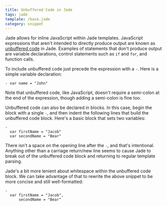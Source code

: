 ```yaml
---
title: Unbuffered Code in Jade
tags: jade
template: /base.jade
category: snippet
---
```


Jade allows for inline JavaScript within Jade templates. JavaScript expressions that aren't intended to directly produce output are known as [unbuffered code](http://jade-lang.com/reference/code/) in Jade. Examples of statements that don't produce output are variable declarations, control statements such as `if` and `for`, and function calls.

To include unbuffered code just precede the expression with a `-`. Here is a simple variable declaration:

```
- var name = "John"
```

Note that unbuffered code, like JavaScript, doesn't require a semi-colon at the end of the expression, though adding a semi-colon is fine too.

Unbuffered code can also be declared in blocks. In this case, begin the block with a single `-`, and then indent the following lines that build the unbuffered code block. Here's a basic block that sets two variables:

```
-
  var firstName = "Jacob"
  var secondName = "Bear"
```

There isn't a space on the opening line after the `-`, and that's intentional. Anything other than a carriage return/new line seems to cause Jade to break out of the unbuffered code block and returning to regular template parsing.

Jade's a bit more lenient about whitespace within the unbuffered code block. We can take advantage of that to rewrite the above snippet to be more concise and still well-formatted:

```
-
  var firstName = "Jacob",
      secondName = "Bear"
```
